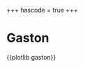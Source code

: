 +++
hascode = true
+++

# Gaston

<!-- 
ASsuming the .github also gets moved with action checkout 
then could actually parse the YML and extract the dependency bit so that things would stay in sync.
 -->

{{plotlib gaston}}